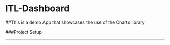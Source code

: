 # ITL-Dashboard

##This is a demo App that showcases the use of the Charts library




###Project Setup
- - - - 
